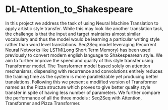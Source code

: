 # DL-Attention_to_Shakespeare

In this project we address the task of using Neural Machine Translation to apply artistic style transfer. While this may look like another translation task, the challenge is that the input and target maintains almost similar vocabulary and thus the model would be learning a particular writing style rather than word level translations. Seq2Seq model leveraging Recurrent Neural Networks like LSTM(Long Short Term Memory) has been used previously to convert modern english language to Shakespearean style. We aim to further improve the speed and quality of this style transfer using Transformer model. The Transformer model based solely on attention mechanisms, dispensing with recurrence and convolutions entirely reduces the training time as the system is more parallelizable yet producing better translations. Following this we present a modified version of Transformer named as the Pizza structure which proves to give better quality style transfer in spite of having less number of parameters. We further compare the performance of all the three models : Seq2Seq with Attention, Transformer and Pizza Transformer.
